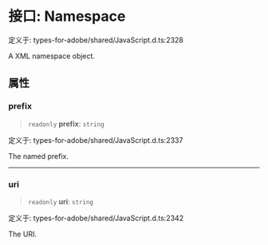 # 接口: Namespace

定义于: types-for-adobe/shared/JavaScript.d.ts:2328

A XML namespace object.

## 属性

### prefix

> `readonly` **prefix**: `string`

定义于: types-for-adobe/shared/JavaScript.d.ts:2337

The named prefix.

***

### uri

> `readonly` **uri**: `string`

定义于: types-for-adobe/shared/JavaScript.d.ts:2342

The URI.
